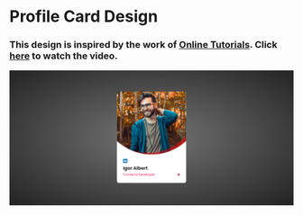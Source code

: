 # Profile Card Design
### This design is inspired by the work of [Online Tutorials](https://www.youtube.com/@OnlineTutorialsYT). Click [here](https://youtu.be/2cfaJVCxqNM) to watch the video.

![preview img](/preview.png)
